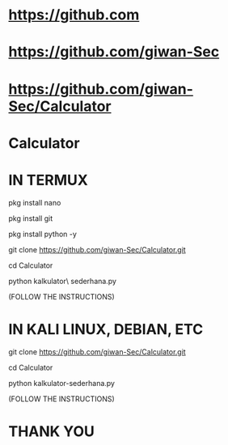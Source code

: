 # https://github.com
# https://github.com/giwan-Sec
# https://github.com/giwan-Sec/Calculator
# Calculator

# IN TERMUX

pkg install nano

pkg install git

pkg install python -y

git clone https://github.com/giwan-Sec/Calculator.git

cd Calculator

python kalkulator\ sederhana.py


(FOLLOW THE INSTRUCTIONS)


# IN KALI LINUX, DEBIAN, ETC


git clone https://github.com/giwan-Sec/Calculator.git

cd Calculator

python kalkulator-sederhana.py


(FOLLOW THE INSTRUCTIONS)


# THANK YOU
